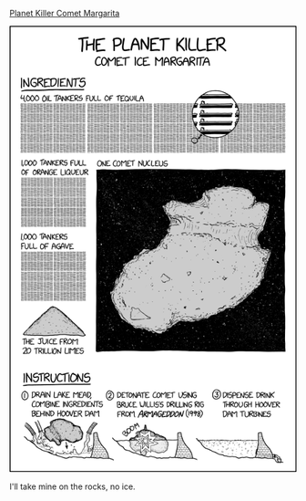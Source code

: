 [Planet Killer Comet Margarita](https://xkcd.com/2729)

![Planet Killer Comet Margarita](./random_comic.png)

I'll take mine on the rocks, no ice.

